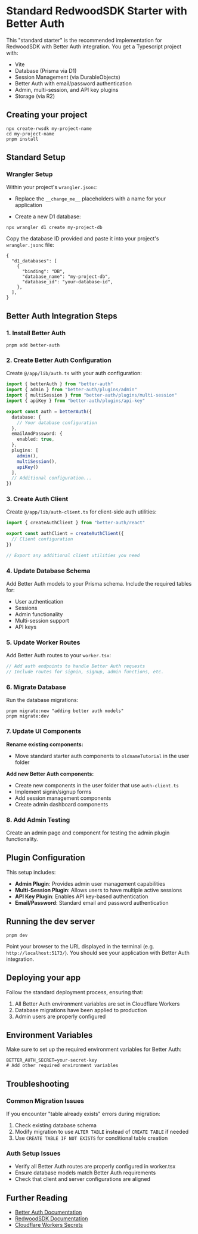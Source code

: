 # Standard RedwoodSDK Starter with Better Auth

This "standard starter" is the recommended implementation for RedwoodSDK with Better Auth integration. You get a Typescript project with:

- Vite
- Database (Prisma via D1)
- Session Management (via DurableObjects)
- Better Auth with email/password authentication
- Admin, multi-session, and API key plugins
- Storage (via R2)

## Creating your project

```shell
npx create-rwsdk my-project-name
cd my-project-name
pnpm install
```

## Standard Setup

### Wrangler Setup

Within your project's `wrangler.jsonc`:

- Replace the `__change_me__` placeholders with a name for your application

- Create a new D1 database:

```shell
npx wrangler d1 create my-project-db
```

Copy the database ID provided and paste it into your project's `wrangler.jsonc` file:

```jsonc
{
  "d1_databases": [
    {
      "binding": "DB",
      "database_name": "my-project-db",
      "database_id": "your-database-id",
    },
  ],
}
```

## Better Auth Integration Steps

### 1. Install Better Auth

```shell
pnpm add better-auth
```

### 2. Create Better Auth Configuration

Create `@/app/lib/auth.ts` with your auth configuration:

```typescript
import { betterAuth } from "better-auth"
import { admin } from "better-auth/plugins/admin"
import { multiSession } from "better-auth/plugins/multi-session" 
import { apiKey } from "better-auth/plugins/api-key"

export const auth = betterAuth({
  database: {
    // Your database configuration
  },
  emailAndPassword: {
    enabled: true,
  },
  plugins: [
    admin(),
    multiSession(),
    apiKey()
  ],
  // Additional configuration...
})
```

### 3. Create Auth Client

Create `@/app/lib/auth-client.ts` for client-side auth utilities:

```typescript
import { createAuthClient } from "better-auth/react"

export const authClient = createAuthClient({
  // Client configuration
})

// Export any additional client utilities you need
```

### 4. Update Database Schema

Add Better Auth models to your Prisma schema. Include the required tables for:
- User authentication
- Sessions
- Admin functionality
- Multi-session support
- API keys

### 5. Update Worker Routes

Add Better Auth routes to your `worker.tsx`:

```typescript
// Add auth endpoints to handle Better Auth requests
// Include routes for signin, signup, admin functions, etc.
```

### 6. Migrate Database

Run the database migrations:

```shell
pnpm migrate:new "adding better auth models"
pnpm migrate:dev
```

### 7. Update UI Components

**Rename existing components:**
- Move standard starter auth components to `oldnameTutorial` in the user folder

**Add new Better Auth components:**
- Create new components in the user folder that use `auth-client.ts`
- Implement signin/signup forms
- Add session management components
- Create admin dashboard components

### 8. Add Admin Testing

Create an admin page and component for testing the admin plugin functionality.

## Plugin Configuration

This setup includes:

- **Admin Plugin**: Provides admin user management capabilities
- **Multi-Session Plugin**: Allows users to have multiple active sessions
- **API Key Plugin**: Enables API key-based authentication
- **Email/Password**: Standard email and password authentication

## Running the dev server

```shell
pnpm dev
```

Point your browser to the URL displayed in the terminal (e.g. `http://localhost:5173/`). You should see your application with Better Auth integration.

## Deploying your app

Follow the standard deployment process, ensuring that:

1. All Better Auth environment variables are set in Cloudflare Workers
2. Database migrations have been applied to production
3. Admin users are properly configured

## Environment Variables

Make sure to set up the required environment variables for Better Auth:

```env
BETTER_AUTH_SECRET=your-secret-key
# Add other required environment variables
```

## Troubleshooting

### Common Migration Issues

If you encounter "table already exists" errors during migration:

1. Check existing database schema
2. Modify migration to use `ALTER TABLE` instead of `CREATE TABLE` if needed
3. Use `CREATE TABLE IF NOT EXISTS` for conditional table creation

### Auth Setup Issues

- Verify all Better Auth routes are properly configured in worker.tsx
- Ensure database models match Better Auth requirements
- Check that client and server configurations are aligned

## Further Reading

- [Better Auth Documentation](https://better-auth.com/docs)
- [RedwoodSDK Documentation](https://docs.rwsdk.com/)
- [Cloudflare Workers Secrets](https://developers.cloudflare.com/workers/runtime-apis/secrets/)
